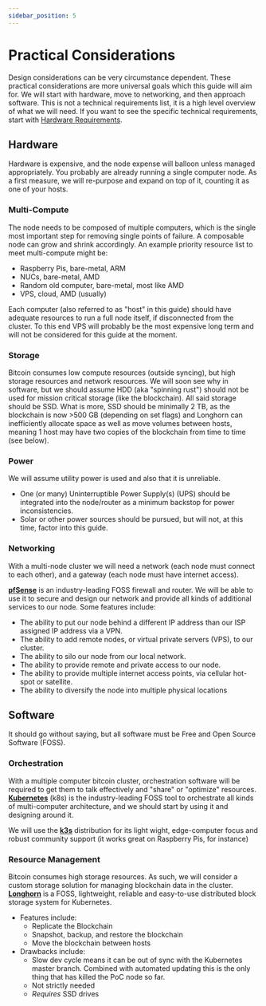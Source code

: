 ```yaml
---
sidebar_position: 5
---
```


# Practical Considerations

Design considerations can be very circumstance dependent. These practical
considerations are more universal goals which this guide will aim for. We will
start with hardware, move to networking, and then approach software. This is not
a technical requirements list, it is a high level overview of what we will need.
If you want to see the specific technical requirements, start with
[Hardware Requirements](/docs/l1-hosts/hardware).

## Hardware

Hardware is expensive, and the node expense will balloon unless managed
appropriately. You probably are already running a single computer node. As a
first measure, we will re-purpose and expand on top of it, counting it as one of
your hosts.

### Multi-Compute

The node needs to be composed of multiple computers, which is the single most
important step for removing single points of failure. A composable node can grow
and shrink accordingly. An example priority resource list to meet multi-compute
might be:

- Raspberry Pis, bare-metal, ARM
- NUCs, bare-metal, AMD
- Random old computer, bare-metal, most like AMD
- VPS, cloud, AMD (usually)

Each computer (also referred to as "host" in this guide) should have adequate
resources to run a full node itself, if disconnected from the cluster. To this
end VPS will probably be the most expensive long term and will not be considered
for this guide at the moment.

### Storage

Bitcoin consumes low compute resources (outside syncing), but high storage
resources and network resources. We will soon see why in software, but we should
assume HDD (aka "spinning rust") should not be used for mission critical storage
(like the blockchain). All said storage should be SSD. What is more, SSD should
be minimally 2 TB, as the blockchain is now >500 GB (depending on set flags) and
Longhorn can inefficiently allocate space as well as move volumes between hosts,
meaning 1 host may have two copies of the blockchain from time to time (see
below).

### Power

We will assume utility power is used and also that it is unreliable.

- One (or many) Uninterruptible Power Supply(s) (UPS) should be integrated into
  the node/router as a minimum backstop for power inconsistencies.
- Solar or other power sources should be pursued, but will not, at this time,
  factor into this guide.

### Networking

With a multi-node cluster we will need a network (each node must connect to each
other), and a gateway (each node must have internet access).

**[pfSense](https://www.pfsense.org/)** is an industry-leading FOSS firewall and
router. We will be able to use it to secure and design our network and provide
all kinds of additional services to our node. Some features include:

- The ability to put our node behind a different IP address than our ISP
  assigned IP address via a VPN.
- The ability to add remote nodes, or virtual private servers (VPS), to our
  cluster.
- The ability to silo our node from our local network.
- The ability to provide remote and private access to our node.
- The ability to provide multiple internet access points, via cellular hot-spot
  or satellite.
- The ability to diversify the node into multiple physical locations

## Software

It should go without saying, but all software must be Free and Open Source
Software (FOSS).

### Orchestration

With a multiple computer bitcoin cluster, orchestration software will be
required to get them to talk effectively and "share" or "optimize" resources.
**[Kubernetes](https://kubernetes.io/)** (k8s) is the industry-leading FOSS tool
to orchestrate all kinds of multi-computer architecture, and we should start by
using it and designing around it.

We will use the **[k3s](https://k3s.io/)** distribution for its light wight,
edge-computer focus and robust community support (it works great on Raspberry
Pis, for instance)

### Resource Management

Bitcoin consumes high storage resources. As such, we will consider a custom
storage solution for managing blockchain data in the cluster.
**[Longhorn](https://longhorn.io/)** is a FOSS, lightweight, reliable and
easy-to-use distributed block storage system for Kubernetes.

- Features include:
  - Replicate the Blockchain
  - Snapshot, backup, and restore the blockchain
  - Move the blockchain between hosts
- Drawbacks include:
  - Slow dev cycle means it can be out of sync with the Kubernetes master
    branch. Combined with automated updating this is the only thing that has
    killed the PoC node so far.
  - Not strictly needed
  - _Requires_ SSD drives

